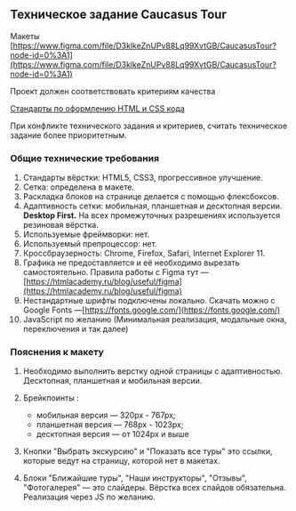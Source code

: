 ## Техническое задание Caucasus Tour
Макеты [https://www.figma.com/file/D3klkeZnUPv88Lq99XvtGB/CaucasusTour?node-id=0%3A1](https://www.figma.com/file/D3klkeZnUPv88Lq99XvtGB/CaucasusTour?node-id=0%3A1)

Проект должен соответствовать критериям качества 

[Стандарты по оформлению HTML и CSS кода](https://www.notion.so/HTML-CSS-2c4e092d811c4241a6256acf7db36f62)

При конфликте технического задания и критериев, считать техническое задание более приоритетным.

### Общие технические требования

1. Стандарты вёрстки: HTML5, CSS3, прогрессивное улучшение.
2. Сетка: определена в макете.
3. Раскладка блоков на странице делается с помощью флексбоксов.
4. Адаптивность сетки: мобильная, планшетная и десктопная версии. **Desktop First.** На всех промежуточных разрешениях используется резиновая вёрстка. 
5. Используемые фреймворки: нет.
6. Используемый препроцессор: нет.
7. Кроссбраузерность: Chrome, Firefox, Safari, Internet Explorer 11.
8. Графика не предоставляется и её необходимо вырезать самостоятельно.  Правила работы с Figmа тут — [https://htmlacademy.ru/blog/useful/figma](https://htmlacademy.ru/blog/useful/figma)
9. Нестандартные шрифты подключены локально. Скачать можно с Google Fonts —[https://fonts.google.com/](https://fonts.google.com/)
10. JavaScript по желанию (Минимальная реализация, модальные окна, переключения и так далее)

### Пояснения к макету

1. Необходимо выполнить верстку одной страницы с адаптивностью. Десктопная, планшетная и мобильная версии.
2. Брейкпоинты : 
    - мобильная версия — 320px - 767px;
    - планшетная версия — 768px - 1023px;
    - десктопная версия — от 1024px и выше

1. Кнопки "Выбрать экскурсию" и "Показать все туры" это ссылки, которые ведут на страницу, которой нет в макетах. 
2. Блоки "Ближайшие туры", "Наши инструкторы", "Отзывы", "Фотогалерея" — это слайдеры. Вёрстка всех слайдов обязательна. Реализация через JS по желанию.
